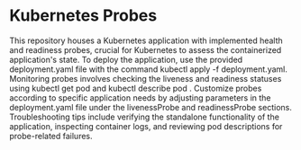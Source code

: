 <h1> <b> Kubernetes Probes</b> </h1>

<p> This repository houses a Kubernetes application with implemented health and readiness probes, crucial for Kubernetes to assess the containerized application's state.
To deploy the application, use the provided deployment.yaml file with the command kubectl apply -f deployment.yaml. Monitoring probes involves checking the liveness and 
  readiness statuses using kubectl get pod and kubectl describe pod <pod-name>. Customize probes according to specific application needs by adjusting parameters in the deployment.yaml file under the livenessProbe and readinessProbe sections. Troubleshooting tips include 
verifying the standalone functionality of the application, inspecting container logs, and reviewing pod descriptions for probe-related failures. </p>
